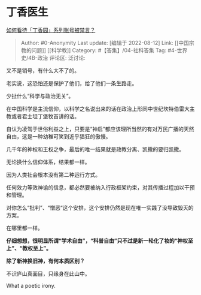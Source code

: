 # 丁香医生
[如何看待「丁香园」系列账号被禁言？](https://www.zhihu.com/question/547734209/answer/2622268177)

> Author: #0-Anonymity
> Last update: [编辑于 2022-08-12]
> Link: [[中国宗教的问题]] [[科学教]]
> Category: #【答集】/04-社科答集
> Tag: #4-世界史/4B-政治
> 评论区:
> 泛讨论:

又不是销号，有什么大不了的。

老实说，这恐怕还是保护了他们，给了他们一条生路走。

少扯什么“科学与政治无关”。

在中国科学是主流信仰，以科学之名说出来的话在政治上形同中世纪坎特伯雷大主教或者君士坦丁堡牧首讲的话。

自认为凌驾于世俗利益之上，只要是“神启”都应该理所当然的有对万民广播的天然自由，这是一种幼稚可笑到近乎猖狂的傲慢。

几千年的神权和王权之争，最后的唯一结果就是政教分离、凯撒的要归凯撒。

无论换什么信仰体系，结果都一样。

因为人类社会根本没有第二种运行方式。

任何效力等效神谕的信息，都必然要被纳入行政框架约束，对其传播过程加以干预和管理。

对你怎么“批判”、“憎恶“这个安排，这个安排仍然是现在唯一实践了没导致毁灭的方案。

在哪里都一样。

**仔细想想，很明显所谓“学术自由”，“科普自由”只不过是新一轮化了妆的“神权至上”、“教权至上”。**

**除了新神换旧神，有何本质区别？**

不识庐山真面目，只缘身在此山中。

What a poetic irony.
